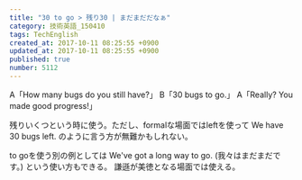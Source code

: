 ```yaml
---
title: "30 to go > 残り30 | まだまだだなぁ"
category: 技術英語_150410
tags: TechEnglish
created_at: 2017-10-11 08:25:55 +0900
updated_at: 2017-10-11 08:25:55 +0900
published: true
number: 5112
---
```


A「How many bugs do you still have?」
B「30 bugs to go.」
A「Really? You made good progress!」

残りいくつという時に使う。ただし、formalな場面ではleftを使って
We have 30 bugs left.
のように言う方が無難かもしれない。

to goを使う別の例としては
We've got a long way to go. (我々はまだまだです。)
という使い方もできる。
謙遜が美徳となる場面では使える。


